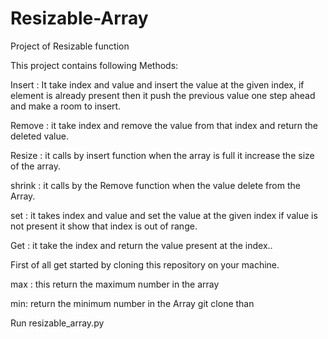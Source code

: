 # Resizable-Array
Project of Resizable function

This project contains following Methods:

Insert : It take index and value and insert the value at the given index, if element is already present then it push the previous value one step ahead and make a room to insert.

Remove : it take index and remove the value from that index and return the deleted value.

Resize : it calls by insert function when the array is full it increase the size of the array.

shrink : it calls by the Remove function when the value delete from the Array.

set : it takes index and value and set the value at the given index if value is not present it show that index is out of range.

Get : it take the index and return the value present at the index..

First of all get started by cloning this repository on your machine.

max : this return the maximum number in the array

min: return the minimum number in the Array
git clone  than

Run resizable_array.py
